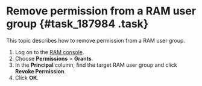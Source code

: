 # Remove permission from a RAM user group {#task_187984 .task}

This topic describes how to remove permission from a RAM user group.

1.   Log on to the [RAM console](https://partners-intl.console.aliyun.com/#/ram). 
2.   Choose **Permissions** \> **Grants**. 
3.   In the **Principal** column, find the target RAM user group and click **Revoke Permission**. 
4.   Click **OK**. 

